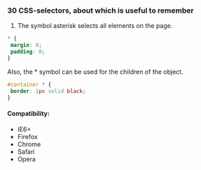 ### 30 CSS-selectors, about which is useful to remember

1. The symbol asterisk selects all elements on the page.

```css
* {
 margin: 0;
 padding: 0;
}
```

Also, the * symbol can be used for the children of the object.

```css
#container * {
 border: 1px solid black;
}
```

#### Compatibility:

* IE6+
* Firefox
* Chrome
* Safari
* Opera
